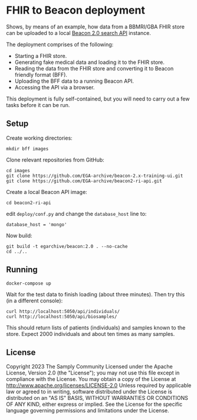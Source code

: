 # FHIR to Beacon deployment

Shows, by means of an example, how data from a BBMRI/GBA FHIR store can be uploaded to a local [Beacon 2.0 search API](http://docs.genomebeacons.org/) instance.

The deployment comprises of the following:

- Starting a FHIR store.
- Generating fake medical data and loading it to the FHIR store.
- Reading the data from the FHIR store and converting it to Beacon friendly format (BFF).
- Uploading the BFF data to a running Beacon API.
- Accessing the API via a browser.

This deployment is fully self-contained, but you will need to carry out a few tasks before it can be run.

## Setup

Create working directories:

```
mkdir bff images
```

Clone relevant repositories from GitHub:

```
cd images
git clone https://github.com/EGA-archive/beacon-2.x-training-ui.git
git clone https://github.com/EGA-archive/beacon2-ri-api.git
```

Create a local Beacon API image:

```
cd beacon2-ri-api
```

edit `deploy/conf.py` and change the `database_host` line to:

```
database_host = 'mongo'
```

Now build:

```
git build -t egarchive/beacon:2.0 . --no-cache
cd ../..
```

## Running

```
docker-compose up
```

Wait for the test data to finish loading (about three minutes). Then try this (in a different console):

```
curl http://localhost:5050/api/individuals/
curl http://localhost:5050/api/biosamples/
```

This should return lists of patients (individuals) and samples known to the store. Expect 2000 individuals and about ten times as many samples.

## License

Copyright 2023 The Samply Community
Licensed under the Apache License, Version 2.0 (the "License"); you may not use this file except in compliance with the License. You may obtain a copy of the License at
http://www.apache.org/licenses/LICENSE-2.0
Unless required by applicable law or agreed to in writing, software distributed under the License is distributed on an "AS IS" BASIS, WITHOUT WARRANTIES OR CONDITIONS OF ANY KIND, either express or implied. See the License for the specific language governing permissions and limitations under the License.
